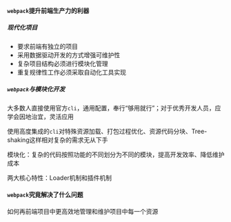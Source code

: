 #### `webpack`提升前端生产力的利器

##### 现代化项目

- 要求前端有独立的项目
- 采用数据驱动开发的方式增强可维护性
- 复杂项目结构必须进行模块化管理
- 重复规律性工作必须采取自动化工具实现

##### `webpack`与模块化开发

大多数人直接使用官方`cli`，通用配置，奉行“够用就行”；对于优秀开发人员，应学会因地治宜，灵活应用

使用高度集成的`cli`对特殊资源加载、打包过程优化、资源代码分块、Tree-shaking这样相对复杂的需求无从下手

模块化：复杂的代码按照功能的不同划分为不同的模块，提高开发效率、降低维护成本

两大核心特性：Loader机制和插件机制

#### `webpack`究竟解决了什么问题

如何再前端项目中更高效地管理和维护项目中每一个资源
